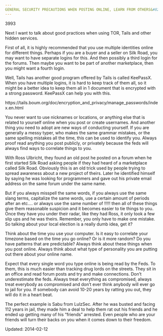 ```yaml
---
GENERAL SECURITY PRECAUTIONS WHEN POSTING ONLINE, LEARN FROM OTHERS&#8217; MISTAKEs"
---
```

3993


<p>Next I want to talk about good practices when using TOR, Tails and other hidden services.</p>
<p>First of all, it is highly recommended that you use multiple identities online for different things. Perhaps if you are a buyer and a seller on Silk Road, you may want to have separate logins for this. And then possibly a third login for the forums. Then maybe you want to be part of another marketplace, then you might want a fourth login.</p>
<p>Well, Tails has another good program offered by Tails is called KeePassX. When you have multiple logins, it is hard to keep track of them all, so it might be a better idea to keep them all in 1 document that is encrypted with a strong password. KeePassX can help you with this.</p>
<p>https://tails.boum.org/doc/encryption_and_privacy/manage_passwords/index.en.html</p>
<p>You never want to use nicknames or locations, or anything else that is related to yourself online when you post or create usernames. And another thing you need to adopt are new ways of conducting yourself. If you are generally a messy typer, who makes the same grammar mistakes, or the same spelling mistakes all the time, this can be used to identify you. Always proof read anything you post publicly, or privately because the feds will always find ways to correlate things to you.</p>
<p>With Ross Ulbricht, they found an old post he posted on a forum when he first started Silk Road asking people if they had heard of a marketplace called Silk Road. Obviously this is an old trick used by people trying to spread awareness about a new project of theirs. Later he identified himself by saying he was looking for programmers and gave out his private email address on the same forum under the same name.</p>
<p>But if you always misspell the same words, if you always use the same slang terms, capitalize the same words, use a certain amount of periods after an etc&#8230;. or always use the same number of !!!!! then all of these things give them reasonable suspicion and it becomes easier to tie things to you. Once they have you under their radar, like they had Ross, it only took a few slip ups and he was theirs. Remember, you only have to make one mistake. So talking about your local election is a really dumb idea, get it?</p>
<p>Think about the time you use your computer. Is it easy to correlate your timezone based on the time you go online? Or is it more random? Do you have patterns that are predictable? Always think about these things when you post online. Always think about what type of personality you are putting out there about your online name.</p>
<p>Expect that every single word you type online is being read by the Feds. To them, this is much easier than tracking drug lords on the streets. They sit in an office and read forum posts and try and make connections. Don&#8217;t underestimate the feds. Always treat everything as compromised, always treat everybody as compromised and don&#8217;t ever think anybody will ever go to jail for you. If somebody can avoid 10-20 years by ratting you out, they will do it in a heart beat.</p>
<p>The perfect example is Sabu from LulzSec. After he was busted and facing 112 years in jail, they made him a deal to help them rat out his friends and he ended up getting many of his &#8220;friends&#8221; arrested. Even people who are your friends will turn their backs on you when it comes down to their freedom.</p>

Updated: 2014-02-12

